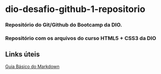 # dio-desafio-github-1-repositorio
### Repositório do Git/Github do Bootcamp da DIO.
### Repositório com os arquivos do curso HTML5 + CSS3 da DIO

## Links úteis
[Guia Básico do Markdown](https://docs.pipz.com/central-de-ajuda/learning-center/guia-basico-de-markdown#open)
